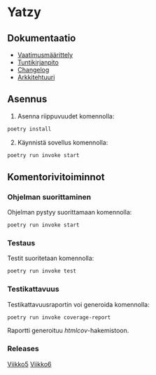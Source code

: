 # Yatzy

## Dokumentaatio
- [Vaatimusmäärittely](https://github.com/Sokirates/ot-harjoitustyo/blob/main/dokumentaatio/Vaatimusm%C3%A4%C3%A4rittely.md)
- [Tuntikirjanpito](https://github.com/Sokirates/ot-harjoitustyo/blob/main/dokumentaatio/tuntikirjanpito.md)
- [Changelog](https://github.com/Sokirates/ot-harjoitustyo/blob/main/dokumentaatio/changelog.md)
- [Arkkitehtuuri](https://github.com/Sokirates/ot-harjoitustyo/blob/main/dokumentaatio/Arkkitehtuuri.md)

## Asennus

1. Asenna riippuvuudet komennolla:

```bash
poetry install
```
2. Käynnistä sovellus komennolla:

```bash
poetry run invoke start
```

## Komentorivitoiminnot

### Ohjelman suorittaminen

Ohjelman pystyy suorittamaan komennolla:

```bash
poetry run invoke start
```

### Testaus

Testit suoritetaan komennolla:

```bash
poetry run invoke test
```

### Testikattavuus

Testikattavuusraportin voi generoida komennolla:

```bash
poetry run invoke coverage-report
```
Raportti generoituu _htmlcov_-hakemistoon.


### Releases
[Viikko5](https://github.com/Sokirates/ot-harjoitustyo/releases/tag/viikko5)
[Viikko6](https://github.com/Sokirates/ot-harjoitustyo/releases/tag/viikko6)


